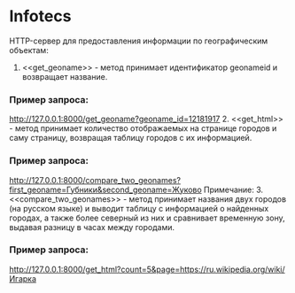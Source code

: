 # Infotecs
HTTP-сервер для предоставления информации по географическим объектам:
1.	<<get_geoname>> - метод принимает идентификатор geonameid и возвращает название.
### Пример запроса: 
http://127.0.0.1:8000/get_geoname?geoname_id=12181917
2.	<<get_html>> - метод принимает количество отображаемых на странице городов и саму страницу, возвращая таблицу городов с их информацией.
### Пример запроса: 
http://127.0.0.1:8000/compare_two_geonames?first_geoname=Губники&second_geoname=Жуково
Примечание: 
3.	<<compare_two_geonames>> - метод принимает названия двух городов (на русском языке) и выводит таблицу с информацией о найденных городах, а также более северный из них и сравнивает временную зону, выдавая разницу в часах между городами.
### Пример запроса: 
http://127.0.0.1:8000/get_html?count=5&page=https://ru.wikipedia.org/wiki/Игарка
